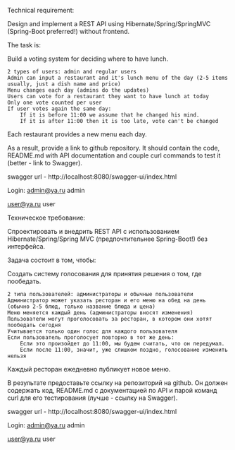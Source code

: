 Technical requirement:

Design and implement a REST API using Hibernate/Spring/SpringMVC (Spring-Boot preferred!) without frontend.

The task is:

Build a voting system for deciding where to have lunch.

    2 types of users: admin and regular users
    Admin can input a restaurant and it's lunch menu of the day (2-5 items usually, just a dish name and price)
    Menu changes each day (admins do the updates)
    Users can vote for a restaurant they want to have lunch at today
    Only one vote counted per user
    If user votes again the same day:
        If it is before 11:00 we assume that he changed his mind.
        If it is after 11:00 then it is too late, vote can't be changed

Each restaurant provides a new menu each day.

As a result, provide a link to github repository. It should contain the code, README.md with API documentation and couple curl commands to test it (better - link to Swagger).

swagger url - http://localhost:8080/swagger-ui/index.html

Login:
admin@ya.ru
admin

user@ya.ru
user

Техническое требование:

Спроектировать и внедрить REST API с использованием Hibernate/Spring/Spring MVC (предпочтительнее Spring-Boot!) без интерфейса.

Задача состоит в том, чтобы:

Создать систему голосования для принятия решения о том, где пообедать.

    2 типа пользователей: администраторы и обычные пользователи
    Администратор может указать ресторан и его меню на обед на день (обычно 2-5 блюд, только название блюда и цена)
    Меню меняется каждый день (администраторы вносят изменения)
    Пользователи могут проголосовать за ресторан, в котором они хотят пообедать сегодня
    Учитывается только один голос для каждого пользователя
    Если пользователь проголосует повторно в тот же день:
        Если это произойдет до 11:00, мы будем считать, что он передумал.
        Если после 11:00, значит, уже слишком поздно, голосование изменить нельзя

Каждый ресторан ежедневно публикует новое меню.

В результате предоставьте ссылку на репозиторий на github. Он должен содержать код, README.md с документацией по API и парой команд curl для его тестирования (лучше - ссылку на Swagger).

swagger url - http://localhost:8080/swagger-ui/index.html

Login:
admin@ya.ru
admin

user@ya.ru
user
